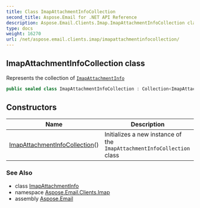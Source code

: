 ```yaml
---
title: Class ImapAttachmentInfoCollection
second_title: Aspose.Email for .NET API Reference
description: Aspose.Email.Clients.Imap.ImapAttachmentInfoCollection class. Represents the collection of ImapAttachmentInfo
type: docs
weight: 16270
url: /net/aspose.email.clients.imap/imapattachmentinfocollection/
---
```

## ImapAttachmentInfoCollection class

Represents the collection of [`ImapAttachmentInfo`](../imapattachmentinfo/)

```csharp
public sealed class ImapAttachmentInfoCollection : Collection<ImapAttachmentInfo>
```

## Constructors

| Name | Description |
| --- | --- |
| [ImapAttachmentInfoCollection](imapattachmentinfocollection/)() | Initializes a new instance of the `ImapAttachmentInfoCollection` class |

### See Also

* class [ImapAttachmentInfo](../imapattachmentinfo/)
* namespace [Aspose.Email.Clients.Imap](../../aspose.email.clients.imap/)
* assembly [Aspose.Email](../../)


